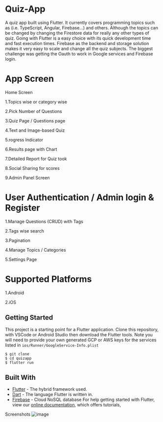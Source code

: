 # Quiz-App

A quiz app built using Flutter. 
It currently covers programming topics such as (i.e. TypeScript, Angular, Firebase...) and others. Although the topics can be changed by 
changing the Firestore data for really any other types of quiz. Going with Flutter is a easy choice with its quick development time and fast execution times. 
Firebase as the backend and storage solution makes it very easy to scale and change all the quiz subjects. The biggest challenge was getting the Oauth to work in Google services and Firebase login.

# App Screen

Home Screen

1.Topics wise or category wise

2.Pick Number of Questions

3.Quiz Page / Questions page

4.Text and Image-based Quiz

5.rogress Indicator

6.Results page with Chart

7.Detailed Report for Quiz took

8.Social Sharing for scores

9.Admin Panel Screen

# User Authentication / Admin login & Register
1.Manage Questions (CRUD) with Tags

2.Tags wise search

3.Pagination

4.Manage Topics / Categories

5.Settings Page

# Supported Platforms

1.Android

2.iOS


## Getting Started

This project is a starting point for a Flutter application.
Clone this repository, with VSCode or Android Studio then download the Flutter tools. Note you will need to provide your own generated GCP or AWS keys for the services listed in `ios/Runner/GoogleService-Info.plist` 
```aidl
$ git clone 
$ cd quizapp
$ flutter run
```

## Built With
* [Flutter](https://flutter.dev/) - The hybrid framework used.
* [Dart](https://dart.dev/) - The language Flutter is written in.
* [Firebase](https://firebase.google.com) - Cloud NoSQL database
For help getting started with Flutter, view our
[online documentation](https://flutter.dev/docs), which offers tutorials,

Screenshots
![image](https://user-images.githubusercontent.com/47060506/109670989-b0b81980-7b99-11eb-8a92-3bc048e11161.png)



